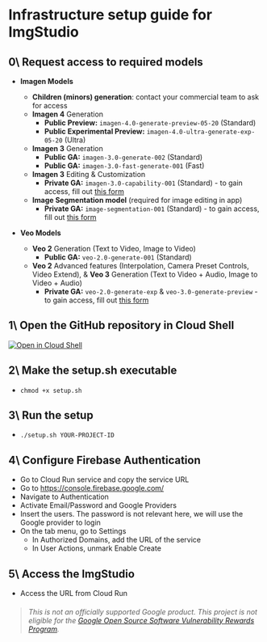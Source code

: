 # Infrastructure setup guide for ImgStudio

## 0\\ Request access to **required models**

- **Imagen Models**

  - **Children (minors) generation**: contact your commercial team to ask for access
  - **Imagen 4** Generation
    - **Public Preview:** `imagen-4.0-generate-preview-05-20` (Standard)
    - **Public Experimental Preview:** `imagen-4.0-ultra-generate-exp-05-20` (Ultra)
  - **Imagen 3** Generation
    - **Public GA:** `imagen-3.0-generate-002` (Standard)
    - **Public GA:** `imagen-3.0-fast-generate-001` (Fast)
  - **Imagen 3** Editing & Customization
    - **Private GA:** `imagen-3.0-capability-001` (Standard) \- to gain access, fill out [this form](https://docs.google.com/forms/d/e/1FAIpQLScN9KOtbuwnEh6pV7xjxib5up5kG_uPqnBtJ8GcubZ6M3i5Cw/viewform)
  - **Image Segmentation model** (required for image editing in app)
    - **Private GA:** `image-segmentation-001` (Standard) \- to gain access, fill out [this form](https://docs.google.com/forms/d/e/1FAIpQLSdzIR1EeQGFcMsqd9nPip5e9ovDKSjfWRd58QVjo1zLpfdvEg/viewform?resourcekey=0-Pvqc66u-0Z1QmuzHq4wLKg&pli=1)

- **Veo Models**
  - **Veo 2** Generation (Text to Video, Image to Video)
    - **Public GA:** `veo-2.0-generate-001` (Standard)
  - **Veo 2** Advanced features (Interpolation, Camera Preset Controls, Video Extend), & **Veo 3** Generation (Text to Video \+ Audio, Image to Video \+ Audio)
    - **Private GA:** `veo-2.0-generate-exp` & `veo-3.0-generate-preview` \- to gain access, fill out [this form](https://docs.google.com/forms/d/e/1FAIpQLSciY6O_qGg2J0A8VUcK4egJ3_Tysh-wGTl-l218XtC0e7lM_w/viewform)

## 1\\ Open the **GitHub** repository in **Cloud Shell**

<a href="https://shell.cloud.google.com/cloudshell/editor?cloudshell_git_repo=https://github.com/vyolla/img-studio" target="_blank"><img src="http://gstatic.com/cloudssh/images/open-btn.svg" alt="Open in
Cloud Shell"></a>

## 2\\ Make the setup.sh executable

- `chmod +x setup.sh`

## 3\\ Run the setup

- `./setup.sh YOUR-PROJECT-ID`

## 4\\ Configure Firebase Authentication
- Go to Cloud Run service and copy the service URL
- Go to https://console.firebase.google.com/
- Navigate to Authentication
- Activate Email/Password and Google Providers
- Insert the users. The password is not relevant here, we will use the Google provider to login
- On the tab menu, go to Settings 
  - In Authorized Domains, add the URL of the service
  - In User Actions, unmark Enable Create

## 5\\ Access the ImgStudio
- Access the URL from Cloud Run


> ###### _This is not an officially supported Google product. This project is not eligible for the [Google Open Source Software Vulnerability Rewards Program](https://bughunters.google.com/open-source-security)._
